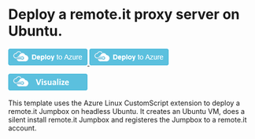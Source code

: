 # Deploy a remote.it proxy server on Ubuntu.

<!--
<IMG SRC="https://azurequickstartsservice.blob.core.windows.net/badges/lamp-app/PublicLastTestDate.svg" />&nbsp;
<IMG SRC="https://azurequickstartsservice.blob.core.windows.net/badges/lamp-app/PublicDeployment.svg" />&nbsp;

<IMG SRC="https://azurequickstartsservice.blob.core.windows.net/badges/lamp-app/FairfaxLastTestDate.svg" />&nbsp;
<IMG SRC="https://azurequickstartsservice.blob.core.windows.net/badges/lamp-app/FairfaxDeployment.svg" />&nbsp;

<IMG SRC="https://azurequickstartsservice.blob.core.windows.net/badges/lamp-app/BestPracticeResult.svg" />&nbsp;
<IMG SRC="https://azurequickstartsservice.blob.core.windows.net/badges/lamp-app/CredScanResult.svg" />&nbsp;
-->

<a href="https://portal.azure.com/#create/Microsoft.Template/uri/https%3A%2F%2Fraw.githubusercontent.com%2Fremoteit%2Fazure-deploy%2Fmaster%2Fubuntu-jumpbox%2Fazuredeploy.json" target="_blank">
<img src="https://raw.githubusercontent.com/Azure/azure-quickstart-templates/master/1-CONTRIBUTION-GUIDE/images/deploytoazure.png"/>
</a>
<a href="https://portal.azure.com/#create/Microsoft.Template/uri/https://raw.githubusercontent.com/remoteit/azure-deploy/master/ubuntu-jumpbox/azuredeploy.json" target="_blank"><img src="https://raw.githubusercontent.com/Azure/azure-quickstart-templates/master/1-CONTRIBUTION-GUIDE/images/deploytoazure.png"/></a>

<a href="http://armviz.io/#/?load=https://raw.githubusercontent.com/remoteit/azure-deploy/master/ubuntu-jumpbox/azuredeploy.json" target="_blank"><img src="https://raw.githubusercontent.com/Azure/azure-quickstart-templates/master/1-CONTRIBUTION-GUIDE/images/visualizebutton.png"/></a>

This template uses the Azure Linux CustomScript extension to deploy a remote.it Jumpbox on headless Ubuntu. It creates an Ubuntu VM, does a silent install remote.it Jumpbox and registeres the Jumpbox to a remote.it account.   
